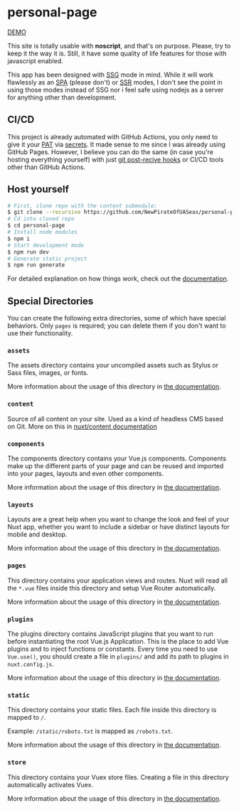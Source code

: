 # personal-page

[DEMO](https://newpirateofuaseas.github.io/personal-page/)

This site is totally usable with **noscript**, and that's on purpose. Please, try to keep it the way it is.
Still, it have some quality of life features for those with javascript enabled.

This app has been designed with [SSG](https://nuxtjs.org/docs/concepts/static-site-generation#static-site-generation) mode in mind. While it will work flawlessly as an [SPA](https://nuxtjs.org/docs/concepts/static-site-generation#spa-fallback) (please don't) or [SSR](https://nuxtjs.org/docs/concepts/server-side-rendering/) modes, I don't see the point in using those modes instead of SSG nor i feel safe using nodejs as a server for anything other than development.

## CI/CD

This project is already automated with GitHub Actions, you only need to give it your [PAT](https://docs.GitHub.com/en/authentication/keeping-your-account-and-data-secure/creating-a-personal-access-token) via [secrets](https://docs.github.com/en/actions/security-guides/encrypted-secrets). It made sense to me since I was already using GitHub Pages. However, I believe you can do the same (in case you're hosting everything yourself) with just [git post-recive hooks](https://git-scm.com/book/en/v2/Customizing-Git-Git-Hooks) or CI/CD tools other than GitHub Actions.

## Host yourself

```bash
# First, clone repo with the content submodule:
$ git clone --recursive https://github.com/NewPirateOfUASeas/personal-page.git
# Cd into cloned repo
$ cd personal-page
# Install node modules
$ npm i
# Start development mode
$ npm run dev
# Generate static project
$ npm run generate
```
For detailed explanation on how things work, check out the [documentation](https://nuxtjs.org).

## Special Directories

You can create the following extra directories, some of which have special behaviors. Only `pages` is required; you can delete them if you don't want to use their functionality.

### `assets`

The assets directory contains your uncompiled assets such as Stylus or Sass files, images, or fonts.

More information about the usage of this directory in [the documentation](https://nuxtjs.org/docs/2.x/directory-structure/assets).

### `content`

Source of all content on your site. Used as a kind of headless CMS based on Git. More on this in [nuxt/content documentation](https://content.nuxtjs.org/) 

### `components`

The components directory contains your Vue.js components. Components make up the different parts of your page and can be reused and imported into your pages, layouts and even other components.

More information about the usage of this directory in [the documentation](https://nuxtjs.org/docs/2.x/directory-structure/components).

### `layouts`

Layouts are a great help when you want to change the look and feel of your Nuxt app, whether you want to include a sidebar or have distinct layouts for mobile and desktop.

More information about the usage of this directory in [the documentation](https://nuxtjs.org/docs/2.x/directory-structure/layouts).


### `pages`

This directory contains your application views and routes. Nuxt will read all the `*.vue` files inside this directory and setup Vue Router automatically.

More information about the usage of this directory in [the documentation](https://nuxtjs.org/docs/2.x/get-started/routing).

### `plugins`

The plugins directory contains JavaScript plugins that you want to run before instantiating the root Vue.js Application. This is the place to add Vue plugins and to inject functions or constants. Every time you need to use `Vue.use()`, you should create a file in `plugins/` and add its path to plugins in `nuxt.config.js`.

More information about the usage of this directory in [the documentation](https://nuxtjs.org/docs/2.x/directory-structure/plugins).

### `static`

This directory contains your static files. Each file inside this directory is mapped to `/`.

Example: `/static/robots.txt` is mapped as `/robots.txt`.

More information about the usage of this directory in [the documentation](https://nuxtjs.org/docs/2.x/directory-structure/static).

### `store`

This directory contains your Vuex store files. Creating a file in this directory automatically activates Vuex.

More information about the usage of this directory in [the documentation](https://nuxtjs.org/docs/2.x/directory-structure/store).
